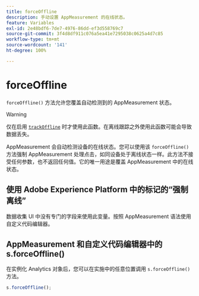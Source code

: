 ```yaml
---
title: forceOffline
description: 手动设置 AppMeasurement 的在线状态。
feature: Variables
exl-id: 2e48bdf6-7de7-4976-86dd-ef3d558769c7
source-git-commit: 3f4d8df911c076a5ea41e7295038c0625a4d7c85
workflow-type: tm+mt
source-wordcount: '141'
ht-degree: 100%

---
```


# forceOffline

`forceOffline()` 方法允许您覆盖自动检测到的 AppMeasurement 状态。

>[!WARNING]
>
>仅在启用 [`trackOffline`](../config-vars/trackoffline.md) 时才使用此函数。在离线跟踪之外使用此函数可能会导致数据丢失。

AppMeasurement 会自动检测设备的在线状态。您可以使用该 `forceOffline()` 方法强制 AppMeasurement 处理点击，如同设备处于离线状态一样。此方法不接受任何参数，也不返回任何值。它的唯一用途是覆盖 AppMeasurement 中的在线状态。

## 使用 Adobe Experience Platform 中的标记的“强制离线”

数据收集 UI 中没有专门的字段来使用此变量。按照 AppMeasurement 语法使用自定义代码编辑器。

## AppMeasurement 和自定义代码编辑器中的 s.forceOffline()

在实例化 Analytics 对象后，您可以在实施中的任意位置调用 `s.forceOffline()` 方法。

```js
s.forceOffline();
```
